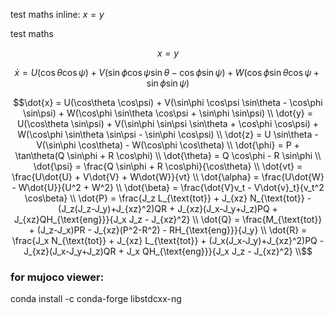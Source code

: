 
test maths inline: $x=y$

test maths

$$x=y$$

$$\dot{x} = U(\cos\theta \cos\psi) + V(\sin\phi \cos\psi \sin\theta - \cos\phi \sin\psi) + W(\cos\phi \sin\theta \cos\psi + \sin\phi \sin\psi)$$

``` math
\dot{x} = U(\cos\theta \cos\psi) + V(\sin\phi \cos\psi \sin\theta - \cos\phi \sin\psi) + W(\cos\phi \sin\theta \cos\psi + \sin\phi \sin\psi) \\
\dot{y} = U(\cos\theta \sin\psi) + V(\sin\phi \sin\psi \sin\theta + \cos\phi \cos\psi) + W(\cos\phi \sin\theta \sin\psi - \sin\phi \cos\psi) \\
\dot{z} = U \sin\theta - V(\sin\phi \cos\theta) - W(\cos\phi \cos\theta) \\
\dot{\phi} = P + \tan\theta(Q \sin\phi + R \cos\phi) \\
\dot{\theta} = Q \cos\phi - R \sin\phi \\
\dot{\psi} = \frac{Q \sin\phi + R \cos\phi}{\cos\theta} \\
\dot{vt} = \frac{U\dot{U} + V\dot{V} + W\dot{W}}{vt} \\
\dot{\alpha} = \frac{U\dot{W} - W\dot{U}}{U^2 + W^2} \\
\dot{\beta} = \frac{\dot{V}v_t - V\dot{v}_t}{v_t^2 \cos\beta} \\
\dot{P} = \frac{J_z L_{\text{tot}} + J_{xz} N_{\text{tot}} - (J_z(J_z-J_y)+J_{xz}^2)QR + J_{xz}(J_x-J_y+J_z)PQ + J_{xz}QH_{\text{eng}}}{J_x J_z - J_{xz}^2} \\
\dot{Q} = \frac{M_{\text{tot}} + (J_z-J_x)PR - J_{xz}(P^2-R^2) - RH_{\text{eng}}}{J_y} \\
\dot{R} = \frac{J_x N_{\text{tot}} + J_{xz} L_{\text{tot}} + (J_x(J_x-J_y)+J_{xz}^2)PQ - J_{xz}(J_x-J_y+J_z)QR + J_x QH_{\text{eng}}}{J_x J_z - J_{xz}^2} \\
```


### for mujoco viewer:

conda install -c conda-forge libstdcxx-ng
